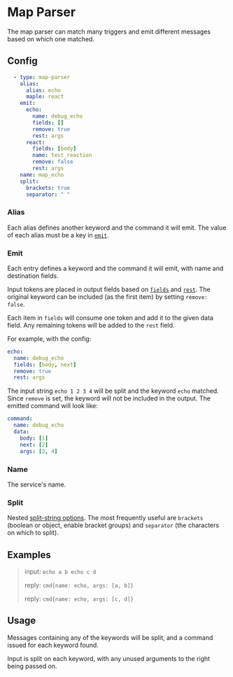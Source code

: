 # Map Parser

The map parser can match many triggers and emit different messages based on which one matched.

## Config

```yaml
  - type: map-parser
    alias:
      alias: echo
      maple: react
    emit:
      echo:
        name: debug_echo
        fields: []
        remove: true
        rest: args
      react:
        fields: [body]
        name: test_reaction
        remove: false
        rest: args
    name: map_echo
    split:
      brackets: true
      separator: " "
```

### Alias

Each alias defines another keyword and the command it will emit. The value of each alias must be a key in
[`emit`](#emit).

### Emit

Each entry defines a keyword and the command it will emit, with name and destination fields.

Input tokens are placed in output fields based on [`fields`](#fields) and [`rest`](#rest). The original keyword can be
included (as the first item) by setting `remove: false`.

Each item in `fields` will consume one token and add it to the given data field. Any remaining tokens will be added to
the `rest` field.

For example, with the config:

```yaml
echo:
  name: debug_echo
  fields: [body, next]
  remove: true
  rest: args
```

The input string `echo 1 2 3 4` will be split and the keyword `echo` matched. Since `remove` is set, the keyword will
not be included in the output. The emitted command will look like:

```yaml
command:
  name: debug_echo
  data:
    body: [1]
    next: [2]
    args: [3, 4]
```

### Name

The service's name.

### Split

Nested [split-string options](https://www.npmjs.com/package/split-string#options). The most frequently useful are
`brackets` (boolean or object, enable bracket groups) and `separator` (the characters on which to split).

## Examples

> input: `echo a b echo c d`
>
> reply: `cmd{name: echo, args: [a, b]}`
>
> reply: `cmd{name: echo, args: [c, d]}`

## Usage

Messages containing any of the keywords will be split, and a command issued for each keyword found.

Input is split on each keyword, with any unused arguments to the right being passed on.
